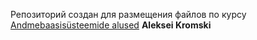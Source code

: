 Репозиторий создан для размещения файлов по курсу <a href="https://moodle.hitsa.ee/course/view.php?id=24887">Andmebaasisüsteemide alused</a>
<b>Aleksei Kromski</b>